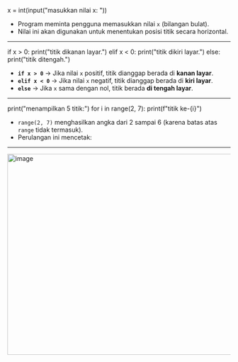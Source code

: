 x = int(input("masukkan nilai x: "))

- Program meminta pengguna memasukkan nilai `x` (bilangan bulat).
- Nilai ini akan digunakan untuk menentukan posisi titik secara horizontal.

------------------------------------------------------------------------------------------
if x > 0:
    print("titik dikanan layar.")
elif x < 0:
    print("titik dikiri layar.")
else:
    print("titik ditengah.")
    
- **`if x > 0`** → Jika nilai `x` positif, titik dianggap berada di **kanan layar**.
- **`elif x < 0`** → Jika nilai `x` negatif, titik dianggap berada di **kiri layar**.
- **`else`** → Jika `x` sama dengan nol, titik berada **di tengah layar**.
------------------------------------------------------------------------------------------

print("menampilkan 5 titik:")
for i in range(2, 7):
    print(f"titik ke-{i}")

- `range(2, 7)` menghasilkan angka dari 2 sampai 6 (karena batas atas `range` tidak termasuk).
- Perulangan ini mencetak:
------------------------------------------------------------------------------------------

<img width="764" height="454" alt="image" src="https://github.com/user-attachments/assets/3a11f890-dc19-4b70-84f5-c4442979c3ec" />
